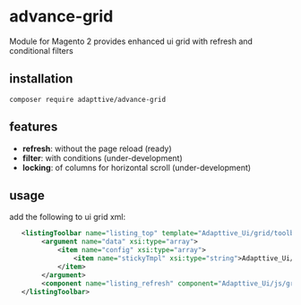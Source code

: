 # advance-grid

Module for Magento 2 provides enhanced ui grid with refresh and conditional filters

## installation

`composer require adapttive/advance-grid`

## features

- **refresh**: without the page reload (ready)
- **filter**: with conditions (under-development)
- **locking**: of columns for horizontal scroll (under-development)

## usage

add the following to ui grid xml:

```xml
   <listingToolbar name="listing_top" template="Adapttive_Ui/grid/toolbar">
        <argument name="data" xsi:type="array">
            <item name="config" xsi:type="array">
                <item name="stickyTmpl" xsi:type="string">Adapttive_Ui/grid/sticky/sticky</item>
            </item>
        </argument>
        <component name="listing_refresh" component="Adapttive_Ui/js/grid/refresh/refresh"/>
   </listingToolbar>
```
